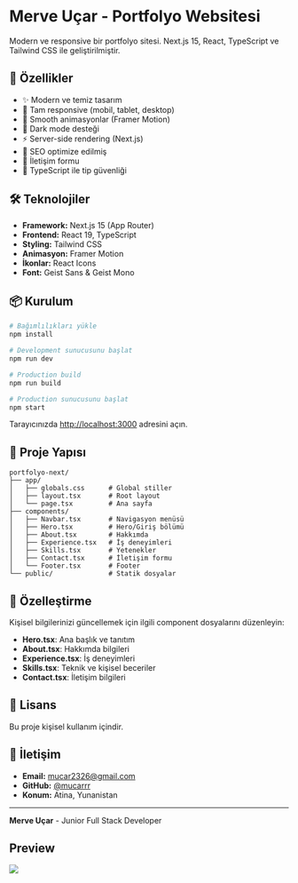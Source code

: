 # Merve Uçar - Portfolyo Websitesi

Modern ve responsive bir portfolyo sitesi. Next.js 15, React, TypeScript ve Tailwind CSS ile geliştirilmiştir.

## 🚀 Özellikler

- ✨ Modern ve temiz tasarım
- 📱 Tam responsive (mobil, tablet, desktop)
- 🎨 Smooth animasyonlar (Framer Motion)
- 🌙 Dark mode desteği
- ⚡ Server-side rendering (Next.js)
- 🎯 SEO optimize edilmiş
- 📧 İletişim formu
- 🔧 TypeScript ile tip güvenliği

## 🛠️ Teknolojiler

- **Framework:** Next.js 15 (App Router)
- **Frontend:** React 19, TypeScript
- **Styling:** Tailwind CSS
- **Animasyon:** Framer Motion
- **İkonlar:** React Icons
- **Font:** Geist Sans & Geist Mono

## 📦 Kurulum

```bash
# Bağımlılıkları yükle
npm install

# Development sunucusunu başlat
npm run dev

# Production build
npm run build

# Production sunucusunu başlat
npm start
```

Tarayıcınızda [http://localhost:3000](http://localhost:3000) adresini açın.

## 📂 Proje Yapısı

```
portfolyo-next/
├── app/
│   ├── globals.css      # Global stiller
│   ├── layout.tsx       # Root layout
│   └── page.tsx         # Ana sayfa
├── components/
│   ├── Navbar.tsx       # Navigasyon menüsü
│   ├── Hero.tsx         # Hero/Giriş bölümü
│   ├── About.tsx        # Hakkımda
│   ├── Experience.tsx   # İş deneyimleri
│   ├── Skills.tsx       # Yetenekler
│   ├── Contact.tsx      # İletişim formu
│   └── Footer.tsx       # Footer
└── public/              # Statik dosyalar
```

## 🎨 Özelleştirme

Kişisel bilgilerinizi güncellemek için ilgili component dosyalarını düzenleyin:

- **Hero.tsx**: Ana başlık ve tanıtım
- **About.tsx**: Hakkımda bilgileri
- **Experience.tsx**: İş deneyimleri
- **Skills.tsx**: Teknik ve kişisel beceriler
- **Contact.tsx**: İletişim bilgileri

## 📝 Lisans

Bu proje kişisel kullanım içindir.

## 👤 İletişim

- **Email:** mucar2326@gmail.com
- **GitHub:** [@mucarrr](https://github.com/mucarrr)
- **Konum:** Atina, Yunanistan

---

**Merve Uçar** - Junior Full Stack Developer

## Preview 
![](merveucardev.gif)
